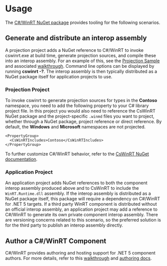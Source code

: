 # Usage

The [C#/WinRT NuGet package](https://www.nuget.org/packages/Microsoft.Windows.CsWinRT/) provides tooling for the following scenarios. 

## Generate and distribute an interop assembly

A projection project adds a NuGet reference to C#/WinRT to invoke cswinrt.exe at build time, generate projection sources, and compile these into an interop assembly. For an example of this, see the [Projection Sample](https://github.com/microsoft/CsWinRT/tree/master/src/Samples/Net5ProjectionSample) and associated [walkthrough](https://docs.microsoft.com/windows/uwp/csharp-winrt/net-projection-from-cppwinrt-component). Command line options can be displayed by running **cswinrt -?**.  The interop assembly is then typically distributed as a NuGet package itself for application projects to use.

### Projection Project 

To invoke cswinrt to generate projection sources for types in the **Contoso** namespace, you need to add the following property to your C# library project file. In this project you would also need to reference the CsWinRT NuGet package and the project-specific `.winmd` files you want to project, whether through a NuGet package, project reference or direct reference. By default, the **Windows** and **Microsoft** namespaces are not projected.

```  
<PropertyGroup>
  <CsWinRTIncludes>Contoso</CsWinRTIncludes>
</PropertyGroup>
```

To further customize C#/WinRT behavior, refer to the [CsWinRT NuGet documentation](../nuget/readme.md).

### Application Project

An application project adds NuGet references to both the component interop assembly produced above and to CsWinRT to include the `WinRT.Runtime.dll` assembly. If the interop assembly is distributed as a NuGet package itself, this package will require a dependency on C#/WinRT for .NET 5 targets. If a third party WinRT component is distributed without an official interop assembly, an application project may add a reference to C#/WinRT to generate its own private component interop assembly.  There are versioning concerns related to this scenario, so the preferred solution is for the third party to publish an interop assembly directly.

## Author a C#/WinRT Component

C#/WinRT provides authoring and hosting support for .NET 5 component authors. For more details, refer to this [walkthrough](https://docs.microsoft.com/en-us/windows/uwp/csharp-winrt/create-windows-runtime-component-cswinrt) and [authoring docs](https://github.com/microsoft/CsWinRT/blob/master/docs/authoring.md).

